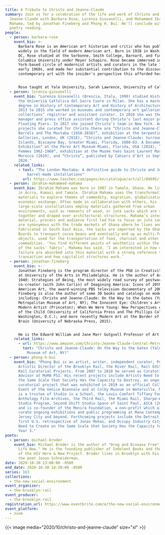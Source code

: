 ```yaml
---
title: A Tribute to Christo and Jeanne-Claude
summary: Join us for a celebration of the life and work of Christo and
  Jeanne-Claude with Barbara Rose, Lorenza Giovanelli, and Mohammed Ibrahim
  Mahama, led by Jonathan Fineberg and Phong H. Bui. We'll conclude with a
  poetry reading.
people:
  - person: barbara-rose
    event_bio: >-
      Barbara Rose is an American art historian and critic who has published
      widely in the field of modern American art. Born in 1938 in Washington,
      DC, Rose studied at the Sorbonne, Smith College, Barnard, and finally,
      Columbia University under Meyer Schapiro. Rose became immersed in the New
      York-based circle of modernist artists and curators in the late 1950s and
      early 1960s, and made her substantial contribution to the discourse on
      contemporary art with the insider's perspective this afforded her.


      Rose taught at Yale University, Sarah Lawrence, University of California at Irvine and San Diego, and the American University Art in Italy program, and was senior curator at the Museum of Fine Arts, Houston, from 1981-1985. A prolific writer, Rose is the author of American Art Since 1900(1967), The Golden Age of Dutch Painting (1969), American Painting: The 20th Century (Skira, 1969), and monographs on the artists Magdalena Abankawicz, Helen Frankenthaler, Robert Rauschenberg, Alexander Liberman, Larry Rivers, and others, as well as dozens of exhibition catalog essays. She held editorial positions at Art in America, Vogue, Artforum, Partisan Review, and Journal of Art, and her writing has also appeared in Art International, Studio International, Arts Magazine, and ARTnews, among many others.
  - person: lorenza-giovanelli
    event_bio: "Lorenza Giovanelli (Brescia, Italy, 1990) studied History of Art at
      the Universià Cattolica del Sacro Cuore in Milan. She has a master’s
      degree in History of Contemporary Art and History of Architecture. From
      2013 to 2015 she worked in museums and contemporary art galleries as
      collections’ registrar and assistant curator. In 2016 she was the office
      manager and press office assistant during Christo’s last major project The
      Floating Piers. In 2017 she joined Christo’s team in New York. Among the
      projects she curated for Christo there are “Christo and Jeanne-Claude:
      Barrels and The Mastaba (1958-2018)”, exhibition at the Serpentine
      Galleries, London, UK (2018), “Christo and Jeanne-Claude: Surrounded
      Islands, Biscayne Bay, Greater Miami, Florida, 1980-83. A Documentary
      Exhibition” at the Pérez Art Museum Miami, Florida, USA (2018), “Christo:
      Femmes 1962-1968”, exhibition at the Musée Yves Saint Laurent Marrakech,
      Morocco (2019), and “Christo”, published by Cahiers d’Art in September
      2020."
    related_links:
      - text: "The London Mastaba: A definitive guide to Christo and Jeanne-Claude’s
          barrel-made installations"
        url: https://www.taschen.com/pages/en/catalogue/art/all/04695/facts.christo_and_jeanne_claude_barrels_and_the_mastaba_19582018.htm
  - person: ibrahim-mohammed-mahama
    event_bio: Ibrahim Mahama was born in 1987 in Tamale, Ghana. He lives and works
      in Accra, Kumasi and Tamale. Ibrahim Mahama uses the transformation of
      materials to explore themes of commodity, migration, globalisation and
      economic exchange. Often made in collaboration with others, his
      large-scale installations employ materials gathered from urban
      environments, such as remnants of wood, or jute sacks which are stitched
      together and draped over architectural structures. Mahama’s interest in
      material, process and audience first led him to focus on jute sacks that
      are synonymous with the trade markets of Ghana where he lives and works.
      Fabricated in South East Asia, the sacks are imported by the Ghana Cocoa
      Boards to transport cocoa beans and eventually end up as multi-functional
      objects, used for the transportation of food, charcoal and other
      commodities. ‘You find different points of aesthetics within the surface
      of the sacks’ fabric’, Mahama has said. ‘I am interested in how crisis and
      failure are absorbed into this material with a strong reference to global
      transaction and how capitalist structures work.’
  - person: jonathan-fineberg
    event_bio: >-
      Jonathan Fineberg is the program director of the PhD in Creativity program
      at University of the Arts in Philadelphia. He is the author of Art Since
      1940: Strategies of Being, the most widely read survey of postwar art, and
      co-creator (with John Carlin) of Imagining America: Icons of 20th Century
      American Art, the award-winning PBS television documentary of 2005.
      Fineberg is also the author of some 30 books and catalogs on modern art,
      including: Christo and Jeanne-Claude: On the Way to the Gates (Yale &
      Metropolitan Museum of Art, NY); The Innocent Eye: Children's Art and the
      Modern Artist (Princeton); When We Were Young: New Perspectives on the Art
      of the Child (University of California Press and The Phillips Collection,
      Washington, D.C.); and more recently Modern Art at the Border of Mind and
      Brain (University of Nebraska Press, 2015). 


      He is the Edward William and Jane Marr Gutgsell Professor of Art History Emeritus at University of Illinois and a trustee emeritus of the Phillips Collection in Washington, D.C., where he was founding director of the Center for the Study of Modern Art. Fineberg has curated more than a dozen museum exhibitions, taught at Yale and Illinois, and served as a visitor at Harvard, Columbia, University of California and elsewhere. 
    related_links:
      - url: https://www.amazon.com/Christo-Jeanne-Claude-Central-Metropolitan-Museum/dp/0300104057
        text: "Christo and Jeanne-Claude: On the Way to the Gates (Yale & Metropolitan
          Museum of Art, NY)"
  - person: phong-h-bui
    event_bio: "Phong Bui is an artist, writer, independent curator, Publisher and
      Artistic Director of the Brooklyn Rail, the River Rail, Rail Editions, and
      Rail Curatorial Projects. From 2007 to 2010 he served as Curatorial
      Advisor at MoMA PS1. His recent projects include Artists Need to Create on
      the Same Scale that Society Has the Capacity to Destroy, an ongoing
      curatorial project that was exhibited in 2019 as an official Collateral
      Event of the Venice Biennale and at Colby Museum in Waterville, Maine. He
      is a trustee of Studio in a School, the Louis Comfort Tiffany Foundation,
      Anthology Film Archives, the Third Rail, the Miami Rail, Sharpe-Walentas
      Studio Program, Second Shift Studio Space of Saint Paul, AICA (2007-2020),
      and is co-founder of the Monira Foundation, a non-profit which aims to
      curate ongoing exhibitions and public programming at Mana Contemporary in
      Jersey City and beyond. Forthcoming projects include the Detroit Rail, the
      first U.S. retrospective of Jonas Mekas, and Occupy Industry City: Artists
      Need to Create on the Same Scale that Society Has the Capacity to Destroy,
      Year 3."
poets:
  - person: michael-broder
    event_bio: Michael Broder is the author of "Drug and Disease Free" and "This
      Life Now." He is the founding publisher of Indolent Books and the creator
      of the HIV Here & Now Project. Broder lives in Brooklyn with his husband,
      the poet Jason Schneiderman.
date: 2020-10-30 13:00:00 -0500
end_date: 2020-10-30 14:30:00 -0500
series: 163
collections:
  - the-new-social-environment
event_organizer:
  - the-brooklyn-rail
event_producer:
  - the-brooklyn-rail
registration_url: https://www.eventbrite.com/e/the-new-social-environment-163-a-tribute-to-christo-tickets-126454822779
event_platform:
  - zoom
---
```

{{< image media="2020/10/christo-and-jeanne-claude" size="xl" >}}